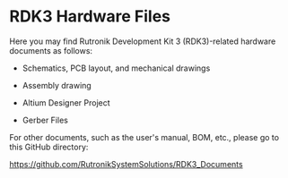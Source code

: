 # RDK3 Hardware Files

Here you may find Rutronik Development Kit 3 (RDK3)-related hardware documents as follows:

- Schematics, PCB layout, and mechanical drawings

- Assembly drawing

- Altium Designer Project

- Gerber Files

  

For other documents, such as the user's manual, BOM, etc., please go to this GitHub directory:

https://github.com/RutronikSystemSolutions/RDK3_Documents



